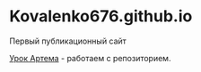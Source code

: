 # Kovalenko676.github.io
Первый публикационный сайт

[Урок Артема](https://kovalenko676.github.io/lesson_1/index.html "Мое начало" ) - работаем с репозиторием.
